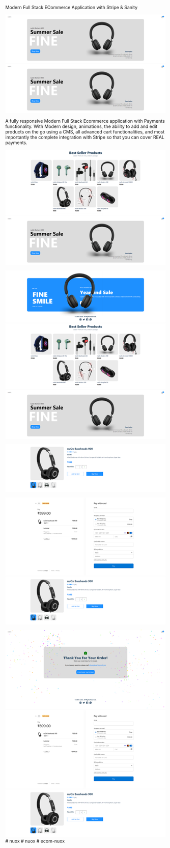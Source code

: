 Modern Full Stack ECommerce Application with Stripe & Sanity

 ![alt text](<Screenshot (386).png>) ![alt text](<Screenshot (386)-1.png>)


 A fully responsive Modern Full Stack Ecommerce application with Payments functionality. With Modern design, animations, the ability to add and edit products on the go using a CMS, all advanced cart functionalities, and most importantly the complete integration with Stripe so that you can cover REAL payments. 

 ![alt text](<Screenshot (388).png>) ![alt text](<Screenshot (386)-1.png>)

 ![alt text](<Screenshot (391).png>) ![alt text](<Screenshot (388)-1.png>) ![alt text](<Screenshot (386)-2.png>)

 ![alt text](<Screenshot (392).png>)

 ![alt text](<Screenshot (393).png>) ![alt text](<Screenshot (392)-1.png>)

 ![alt text](<Screenshot (395).png>) ![alt text](<Screenshot (393)-1.png>) ![alt text](<Screenshot (392)-2.png>)#   n u o x 
 
 #   n u o x 
 
 #   e c o m - n u o x 
 
 
